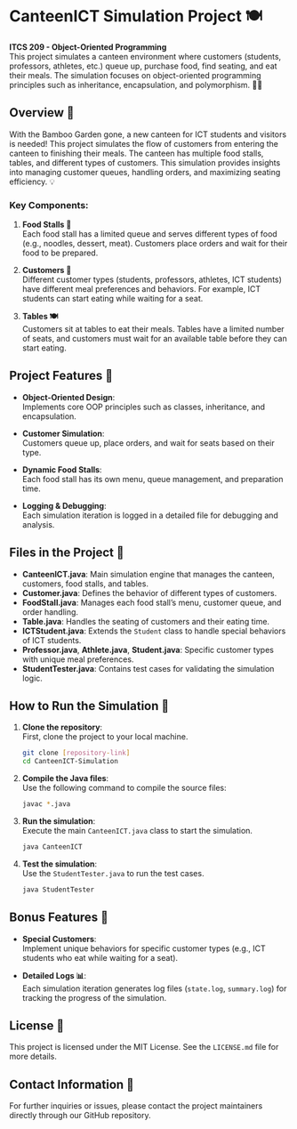 # CanteenICT Simulation Project 🍽️

**ITCS 209 - Object-Oriented Programming**  
This project simulates a canteen environment where customers (students, professors, athletes, etc.) queue up, purchase food, find seating, and eat their meals. The simulation focuses on object-oriented programming principles such as inheritance, encapsulation, and polymorphism. 🧑‍💻

## Overview 📄

With the Bamboo Garden gone, a new canteen for ICT students and visitors is needed! This project simulates the flow of customers from entering the canteen to finishing their meals. The canteen has multiple food stalls, tables, and different types of customers. This simulation provides insights into managing customer queues, handling orders, and maximizing seating efficiency. 💡

### Key Components:

1. **Food Stalls 🍜**  
   Each food stall has a limited queue and serves different types of food (e.g., noodles, dessert, meat). Customers place orders and wait for their food to be prepared.

2. **Customers 👥**  
   Different customer types (students, professors, athletes, ICT students) have different meal preferences and behaviors. For example, ICT students can start eating while waiting for a seat.

3. **Tables 🍽️**  
   Customers sit at tables to eat their meals. Tables have a limited number of seats, and customers must wait for an available table before they can start eating.

## Project Features 🌟

- **Object-Oriented Design**:  
  Implements core OOP principles such as classes, inheritance, and encapsulation.
  
- **Customer Simulation**:  
  Customers queue up, place orders, and wait for seats based on their type.

- **Dynamic Food Stalls**:  
  Each food stall has its own menu, queue management, and preparation time.

- **Logging & Debugging**:  
  Each simulation iteration is logged in a detailed file for debugging and analysis.

## Files in the Project 📂

- **CanteenICT.java**: Main simulation engine that manages the canteen, customers, food stalls, and tables.
- **Customer.java**: Defines the behavior of different types of customers.
- **FoodStall.java**: Manages each food stall’s menu, customer queue, and order handling.
- **Table.java**: Handles the seating of customers and their eating time.
- **ICTStudent.java**: Extends the `Student` class to handle special behaviors of ICT students.
- **Professor.java**, **Athlete.java**, **Student.java**: Specific customer types with unique meal preferences.
- **StudentTester.java**: Contains test cases for validating the simulation logic.

## How to Run the Simulation 🚀

1. **Clone the repository**:  
   First, clone the project to your local machine.
   ```bash
   git clone [repository-link]
   cd CanteenICT-Simulation
   ```

2. **Compile the Java files**:  
   Use the following command to compile the source files:
   ```bash
   javac *.java
   ```

3. **Run the simulation**:  
   Execute the main `CanteenICT.java` class to start the simulation.
   ```bash
   java CanteenICT
   ```

4. **Test the simulation**:  
   Use the `StudentTester.java` to run the test cases.
   ```bash
   java StudentTester
   ```

## Bonus Features 🎉

- **Special Customers**:  
  Implement unique behaviors for specific customer types (e.g., ICT students who eat while waiting for a seat).

- **Detailed Logs 📊**:  
  Each simulation iteration generates log files (`state.log`, `summary.log`) for tracking the progress of the simulation.

## License 📜

This project is licensed under the MIT License. See the `LICENSE.md` file for more details.

## Contact Information 📧

For further inquiries or issues, please contact the project maintainers directly through our GitHub repository.
